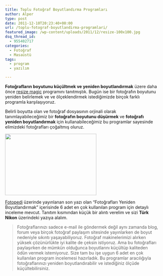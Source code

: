 ```yaml
---
title: Toplu Fotoğraf Boyutlandırma Programları
author: Alper
type: post
date: 2011-12-10T20:23:40+00:00
url: /toplu-fotograf-boyutlandirma-programlari/
featured_image: /wp-content/uploads/2011/12/resize-100x100.jpg
dsq_thread_id:
  - 955402717
categories:
  - Fotoğraf
  - Masaüstü
tags:
  - program
  - yazılım

---
```

**Fotoğrafların boyutunu küçültmek ve yeniden boyutlandırmak** üzere daha önce <a title="resize magic" href="https://www.murekkep.org/fotograflari-toplu-yeniden-boyutlandirma-resize-magic-4356" target="_blank" class="broken_link">resize magic</a> programını tanıtmıştık. Bugün ise bir fotoğrafın boyutunu yeniden belirlemek ve ve ölçeklendirmek istediğimizde birçok farklı programla karşılaşıyoruz.

Belirli boyutta olan ve fotoğraf dosyasının orjinali olarak tanımlayabileceğimiz bir **fotoğrafın boyutunu düşürmek** ve **fotoğrafı yeniden boyutlandırmak** için kullanabileceğimiz bu programlar sayesinde elimizdeki fotoğrafları çoğaltmış oluruz.

<img class="aligncenter size-full wp-image-7283" title="resize" src="https://www.murekkep.org/wp-content/uploads/2011/12/resize.jpg" alt="" width="300" height="202" /> 

<a title="Türk Nikon" href="https://www.fotopedi.org/" target="_blank">Fotopedi</a> üzerinde yayınlanan son yazı olan &#8220;Fotoğrafları Yeniden Boyutlandırmak&#8221; içerisinde 6 adet en çok kullanılan program için detaylı inceleme mevcut. Tanıtım kısmından küçük bir alıntı verelim ve sizi **Türk Nikon** üzerindeki yazıya alalım.

> Fotoğraflarınızı sadece e-mail ile göndermek değil aynı zamanda blog, forum veya birçok fotoğraf paylaşım sitesinde yayınlarken de boyut nedeniyle sıkıntı yaşayabiliyoruz. Fotoğraf makinelerimizi alırken yüksek çözünürlükte iyi kalite de çeksin istiyoruz. Ama bu fotoğrafları paylaşırken de mümkün olduğunca boyutlarını küçültüp kaliteden ödün vermek istemiyoruz. Size tam bu işe uygun 6 adet en çok kullanılan program incelemesi hazırladık. Bu programlar aracılığıyla fotoğraflarınızı yeniden boyutlandırabilir ve istediğiniz ölçüde küçültebilirsiniz.
